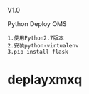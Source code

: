 V1.0

Python Deploy OMS 

    1.使用Python2.7版本
    2.安装python-virtualenv
    3.pip install flask

# deplayxmxq
